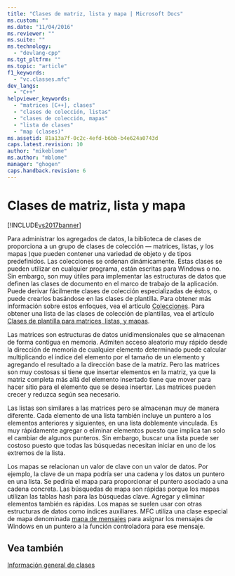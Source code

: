 ```yaml
---
title: "Clases de matriz, lista y mapa | Microsoft Docs"
ms.custom: ""
ms.date: "11/04/2016"
ms.reviewer: ""
ms.suite: ""
ms.technology: 
  - "devlang-cpp"
ms.tgt_pltfrm: ""
ms.topic: "article"
f1_keywords: 
  - "vc.classes.mfc"
dev_langs: 
  - "C++"
helpviewer_keywords: 
  - "matrices [C++], clases"
  - "clases de colección, listas"
  - "clases de colección, mapas"
  - "lista de clases"
  - "map (clases)"
ms.assetid: 81a13a7f-0c2c-4efd-b6bb-b4e624a0743d
caps.latest.revision: 10
author: "mikeblome"
ms.author: "mblome"
manager: "ghogen"
caps.handback.revision: 6
---
```

# Clases de matriz, lista y mapa
[!INCLUDE[vs2017banner](../assembler/inline/includes/vs2017banner.md)]

Para administrar los agregados de datos, la biblioteca de clases de proporciona a un grupo de clases de colección — matrices, listas, y los mapas \)que pueden contener una variedad de objeto y de tipos predefinidos.  Las colecciones se ordenan dinámicamente.  Estas clases se pueden utilizar en cualquier programa, están escritas para Windows o no.  Sin embargo, son muy útiles para implementar las estructuras de datos que definen las clases de documento en el marco de trabajo de la aplicación.  Puede derivar fácilmente clases de colección especializadas de éstos, o puede crearlos basándose en las clases de plantilla.  Para obtener más información sobre estos enfoques, vea el artículo [Colecciones](../mfc/collections.md).  Para obtener una lista de las clases de colección de plantillas, vea el artículo [Clases de plantilla para matrices, listas, y mapas](../mfc/template-classes-for-arrays-lists-and-maps.md).  
  
 Las matrices son estructuras de datos unidimensionales que se almacenan de forma contigua en memoria.  Admiten acceso aleatorio muy rápido desde la dirección de memoria de cualquier elemento determinado puede calcular multiplicando el índice del elemento por el tamaño de un elemento y agregando el resultado a la dirección base de la matriz.  Pero las matrices son muy costosas si tiene que insertar elementos en la matriz, ya que la matriz completa más allá del elemento insertado tiene que mover para hacer sitio para el elemento que se desea insertar.  Las matrices pueden crecer y reduzca según sea necesario.  
  
 Las listas son similares a las matrices pero se almacenan muy de manera diferente.  Cada elemento de una lista también incluye un puntero a los elementos anteriores y siguientes, en una lista doblemente vinculada.  Es muy rápidamente agregar o eliminar elementos puesto que implica tan solo el cambiar de algunos punteros.  Sin embargo, buscar una lista puede ser costoso puesto que todas las búsquedas necesitan iniciar en uno de los extremos de la lista.  
  
 Los mapas se relacionan un valor de clave con un valor de datos.  Por ejemplo, la clave de un mapa podría ser una cadena y los datos un puntero en una lista.  Se pediría el mapa para proporcionar el puntero asociado a una cadena concreta.  Las búsquedas de mapa son rápidas porque los mapas utilizan las tablas hash para las búsquedas clave.  Agregar y eliminar elementos también es rápidas.  Los mapas se suelen usar con otras estructuras de datos como índices auxiliares.  MFC utiliza una clase especial de mapa denominada [mapa de mensajes](../mfc/mapping-messages.md) para asignar los mensajes de Windows en un puntero a la función controladora para ese mensaje.  
  
## Vea también  
 [Información general de clases](../mfc/class-library-overview.md)
